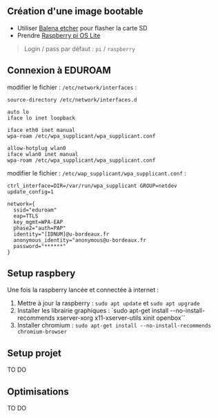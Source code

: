 ## Création d'une image bootable

- Utiliser [Balena etcher](https://www.balena.io/etcher/) pour flasher la carte SD
- Prendre [Raspberry pi OS Lite](https://www.raspberrypi.com/software/operating-systems/)

> Login / pass par défaut : `pi` / `raspberry`

## Connexion à EDUROAM

modifier le fichier : `/etc/network/interfaces` :

```
source-directory /etc/network/interfaces.d

auto lo
iface lo inet loopback

iface eth0 inet manual
wpa-roam /etc/wpa_supplicant/wpa_supplicant.conf

allow-hotplug wlan0
iface wlan0 inet manual
wpa-roam /etc/wpa_supplicant/wpa_supplicant.conf
```

modifier le fichier : `/etc/wap_supplicant/wpa_supplicant.conf` :

```
ctrl_interface=DIR=/var/run/wpa_supplicant GROUP=netdev
update_config=1

network={
  ssid="eduroam"
  eap=TTLS
  key_mgmt=WPA-EAP
  phase2="auth=PAP"
  identity="[IDNUM]@u-bordeaux.fr
  anonymous_identity="anonymous@u-bordeaux.fr
  password="******"
}
```

## Setup raspbery

Une fois la raspberry lancée et connectée à internet :

1. Mettre à jour la raspberry : `sudo apt update` et `sudo apt upgrade`
2. Installer les librairie graphiques : `sudo apt-get install --no-install-recommends xserver-xorg x11-xserver-utils xinit openbox``
3. Installer chromium : `sudo apt-get install --no-install-recommends chromium-browser`

## Setup projet

TO DO

## Optimisations

TO DO
